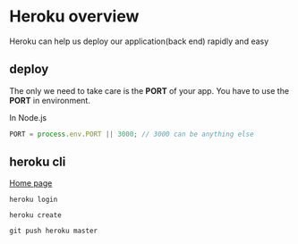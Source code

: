 # Heroku overview


Heroku can help us deploy our application(back end) rapidly and easy

## deploy

The only we need to take care is the **PORT** of your app. You have to use the **PORT** in environment.

In Node.js

```js
PORT = process.env.PORT || 3000; // 3000 can be anything else
```

## heroku cli

[Home page](https://devcenter.heroku.com/articles/heroku-cli)

`heroku login`

`heroku create`

`git push heroku master`

